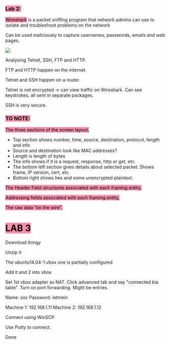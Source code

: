### <mark style="background: #FF5582A6;">Lab 2:</mark>

<mark style="background: #FF5582A6;">Wireshark</mark> is a packet sniffing program that network admins can use to isolate and troubleshoot problems on the network

Can be used maliciously to capture usernames, passwords, emails and web pages.

![](https://i.imgur.com/W3xg2wg.png)

Analysing Telnet, SSH, FTP and HTTP.

FTP and HTTP happen on the internet.

Telnet and SSH happen on a router.

Telnet is not encrypted -> can view traffic on Wireshark. Can see keystrokes, all sent in separate packages.

SSH is very secure.

### <mark style="background: #FF5582A6;">TO NOTE:</mark>

<mark style="background: #FF5582A6;">The three sections of the screen layout,</mark>
- Top section shows number, time, source, destination, protocol, length and info
- Source and destination look like MAC addresses?
- Length is length of bytes
- The info shows if it is a request, response, http or get, etc.
- The bottom left section gives details about selected packet. Shows frame, IP version, cert, etc.
- Bottom right shows hex and some unencrypted plaintext.

<mark style="background: #FF5582A6;">The Header Field structures associated with each framing entity, </mark>

<mark style="background: #FF5582A6;">Addressing fields associated with each framing entity,</mark>

<mark style="background: #FF5582A6;">The raw data “on the wire”.</mark>


# <mark style="background: #FF5582A6;">LAB 3</mark>

Download thingy

Unzip it

The ubuntu14.04-1.vbox one is partially configured

Add it and 2 into vbox

Set 1st vbox adapter as NAT. Click advanced tab and say "connected bia table". Turn on port forwarding. Might be entries.

Name: soc
Password: letmein

Machine 1: 192.168.1.11
Machine 2: 192.168.1.12

Connect using WinSCP

Use Putty to connect.

Done